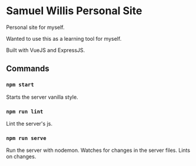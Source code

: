 # Samuel Willis Personal Site

Personal site for myself.

Wanted to use this as a learning tool for myself.

Built with VueJS and ExpressJS.

## Commands

### `npm start`
Starts the server vanilla style.

### `npm run lint`
Lint the server's js.

### `npm run serve`
Run the server with nodemon. Watches for changes in the server files. Lints on changes.
